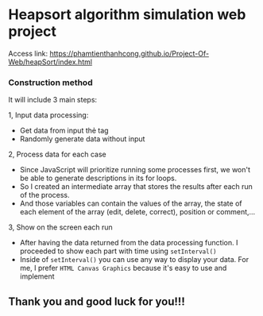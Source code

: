 # Heapsort algorithm simulation web project

Access link: https://phamtienthanhcong.github.io/Project-Of-Web/heapSort/index.html

### Construction method

It will include 3 main steps:

1, Input data processing:
  - Get data from input thẻ tag
  - Randomly generate data without input
  
2, Process data for each case
  - Since JavaScript will prioritize running some processes first, we won't be able to generate descriptions in its for loops.
  - So I created an intermediate array that stores the results after each run of the process.
  - And those variables can contain the values of the array, the state of each element of the array (edit, delete, correct), position or comment,...
  
3, Show on the screen each run
  - After having the data returned from the data processing function. I proceeded to show each part with time using `setInterval()`
  - Inside of `setInterval()` you can use any way to display your data. For me, I prefer `HTML Canvas Graphics` because it's easy to use and implement
  
## Thank you and good luck for you!!!

